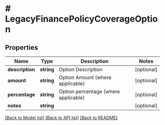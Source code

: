 # # LegacyFinancePolicyCoverageOption

## Properties

Name | Type | Description | Notes
------------ | ------------- | ------------- | -------------
**description** | **string** | Option Description | [optional]
**amount** | **string** | Option Amount (where applicable) | [optional]
**percentage** | **string** | Option percentage (where applicable) | [optional]
**notes** | **string** |  | [optional]

[[Back to Model list]](../../README.md#models) [[Back to API list]](../../README.md#endpoints) [[Back to README]](../../README.md)
